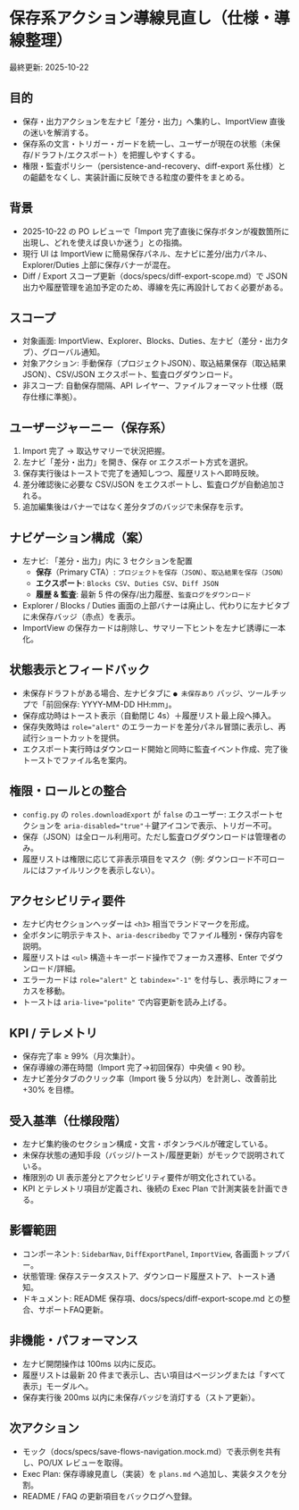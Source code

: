# 保存系アクション導線見直し（仕様・導線整理）

最終更新: 2025-10-22

## 目的
- 保存・出力アクションを左ナビ「差分・出力」へ集約し、ImportView 直後の迷いを解消する。
- 保存系の文言・トリガー・ガードを統一し、ユーザーが現在の状態（未保存/ドラフト/エクスポート）を把握しやすくする。
- 権限・監査ポリシー（persistence-and-recovery、diff-export 系仕様）との齟齬をなくし、実装計画に反映できる粒度の要件をまとめる。

## 背景
- 2025-10-22 の PO レビューで「Import 完了直後に保存ボタンが複数箇所に出現し、どれを使えば良いか迷う」との指摘。
- 現行 UI は ImportView に簡易保存パネル、左ナビに差分/出力パネル、Explorer/Duties 上部に保存バナーが混在。
- Diff / Export スコープ更新（docs/specs/diff-export-scope.md）で JSON 出力や履歴管理を追加予定のため、導線を先に再設計しておく必要がある。

## スコープ
- 対象画面: ImportView、Explorer、Blocks、Duties、左ナビ（差分・出力タブ）、グローバル通知。
- 対象アクション: 手動保存（プロジェクトJSON）、取込結果保存（取込結果JSON）、CSV/JSON エクスポート、監査ログダウンロード。
- 非スコープ: 自動保存間隔、API レイヤー、ファイルフォーマット仕様（既存仕様に準拠）。

## ユーザージャーニー（保存系）
1. Import 完了 → 取込サマリーで状況把握。
2. 左ナビ「差分・出力」を開き、保存 or エクスポート方式を選択。
3. 保存実行後はトーストで完了を通知しつつ、履歴リストへ即時反映。
4. 差分確認後に必要な CSV/JSON をエクスポートし、監査ログが自動追加される。
5. 追加編集後はバナーではなく差分タブのバッジで未保存を示す。

## ナビゲーション構成（案）
- 左ナビ: 「差分・出力」内に 3 セクションを配置
  - **保存**（Primary CTA）: `プロジェクトを保存（JSON）`、`取込結果を保存（JSON）`
  - **エクスポート**: `Blocks CSV`、`Duties CSV`、`Diff JSON`
  - **履歴 & 監査**: 最新 5 件の保存/出力履歴、`監査ログをダウンロード`
- Explorer / Blocks / Duties 画面の上部バナーは廃止し、代わりに左ナビタブに未保存バッジ（赤点）を表示。
- ImportView の保存カードは削除し、サマリー下ヒントを左ナビ誘導に一本化。

## 状態表示とフィードバック
- 未保存ドラフトがある場合、左ナビタブに `● 未保存あり` バッジ、ツールチップで「前回保存: YYYY-MM-DD HH:mm」。
- 保存成功時はトースト表示（自動閉じ 4s）＋履歴リスト最上段へ挿入。
- 保存失敗時は `role="alert"` のエラーカードを差分パネル冒頭に表示し、再試行ショートカットを提供。
- エクスポート実行時はダウンロード開始と同時に監査イベント作成、完了後トーストでファイル名を案内。

## 権限・ロールとの整合
- `config.py` の `roles.downloadExport` が `false` のユーザー: エクスポートセクションを `aria-disabled="true"`＋鍵アイコンで表示、トリガー不可。
- 保存（JSON）は全ロール利用可。ただし監査ログダウンロードは管理者のみ。
- 履歴リストは権限に応じて非表示項目をマスク（例: ダウンロード不可ロールにはファイルリンクを表示しない）。

## アクセシビリティ要件
- 左ナビ内セクションヘッダーは `<h3>` 相当でランドマークを形成。
- 全ボタンに明示テキスト、`aria-describedby` でファイル種別・保存内容を説明。
- 履歴リストは `<ul>` 構造＋キーボード操作でフォーカス遷移、Enter でダウンロード/詳細。
- エラーカードは `role="alert"` と `tabindex="-1"` を付与し、表示時にフォーカスを移動。
- トーストは `aria-live="polite"` で内容更新を読み上げる。

## KPI / テレメトリ
- 保存完了率 ≥ 99%（月次集計）。
- 保存導線の滞在時間（Import 完了→初回保存）中央値 < 90 秒。
- 左ナビ差分タブのクリック率（Import 後 5 分以内）を計測し、改善前比 +30% を目標。

## 受入基準（仕様段階）
- 左ナビ集約後のセクション構成・文言・ボタンラベルが確定している。
- 未保存状態の通知手段（バッジ/トースト/履歴更新）がモックで説明されている。
- 権限別の UI 表示差分とアクセシビリティ要件が明文化されている。
- KPI とテレメトリ項目が定義され、後続の Exec Plan で計測実装を計画できる。

## 影響範囲
- コンポーネント: `SidebarNav`, `DiffExportPanel`, `ImportView`, 各画面トップバー。
- 状態管理: 保存ステータスストア、ダウンロード履歴ストア、トースト通知。
- ドキュメント: README 保存項、docs/specs/diff-export-scope.md との整合、サポートFAQ更新。

## 非機能・パフォーマンス
- 左ナビ開閉操作は 100ms 以内に反応。
- 履歴リストは最新 20 件まで表示し、古い項目はページングまたは「すべて表示」モーダルへ。
- 保存実行後 200ms 以内に未保存バッジを消灯する（ストア更新）。

## 次アクション
- モック（docs/specs/save-flows-navigation.mock.md）で表示例を共有し、PO/UX レビューを取得。
- Exec Plan: 保存導線見直し（実装）を `plans.md` へ追加し、実装タスクを分割。
- README / FAQ の更新項目をバックログへ登録。
